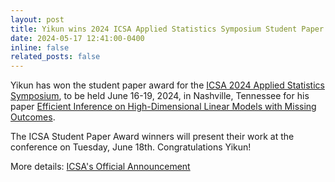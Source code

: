 ```yaml
---
layout: post
title: Yikun wins 2024 ICSA Applied Statistics Symposium Student Paper Award
date: 2024-05-17 12:41:00-0400
inline: false
related_posts: false
---
```


Yikun has won the student paper award for the [ICSA 2024 Applied Statistics Symposium](https://symposium2024.icsa.org), to be held June 16-19, 2024, in Nashville, Tennessee for his paper [Efficient Inference on High-Dimensional Linear Models with Missing Outcomes](https://arxiv.org/abs/2309.06429).

The ICSA Student Paper Award winners will present their work at the conference on Tuesday, June 18th. Congratulations Yikun!

More details: [ICSA's Official Announcement](https://symposium2024.icsa.org/student-paper-winners/)
